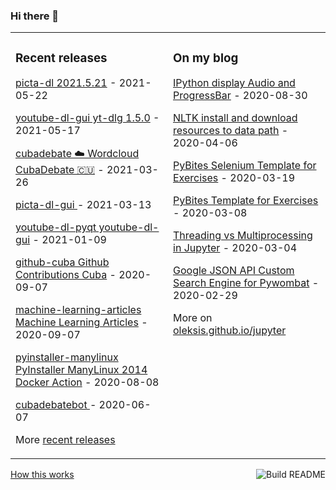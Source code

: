 ### Hi there 👋

<table><tr><td valign="top" width="50%">

### Recent releases
<!-- recent_releases starts -->
[picta-dl 2021.5.21](https://github.com/oleksis/picta-dl/releases/tag/v2021.5.21) - 2021-05-22

[youtube-dl-gui yt-dlg 1.5.0](https://github.com/oleksis/youtube-dl-gui/releases/tag/v1.5.0) - 2021-05-17

[cubadebate ☁️ Wordcloud CubaDebate 🇨🇺](https://github.com/oleksis/cubadebate/releases/tag/v1.3.3) - 2021-03-26

[picta-dl-gui ](https://github.com/oleksis/picta-dl-gui/releases/tag/v0.12.27) - 2021-03-13

[youtube-dl-pyqt youtube-dl-gui](https://github.com/oleksis/youtube-dl-pyqt/releases/tag/v0.4.2) - 2021-01-09

[github-cuba Github Contributions Cuba](https://github.com/oleksis/github-cuba/releases/tag/v0.2) - 2020-09-07

[machine-learning-articles Machine Learning Articles](https://github.com/oleksis/machine-learning-articles/releases/tag/v1.0) - 2020-09-07

[pyinstaller-manylinux PyInstaller ManyLinux 2014 Docker Action](https://github.com/oleksis/pyinstaller-manylinux/releases/tag/v1) - 2020-08-08

[cubadebatebot ](https://github.com/oleksis/cubadebatebot/releases/tag/v0.1.1) - 2020-06-07
<!-- recent_releases ends -->
More [recent releases](https://github.com/oleksis/oleksis/blob/master/releases.md)
</td><td valign="top" width="50%">

### On my blog
<!-- blog starts -->
[IPython display Audio and ProgressBar](https://oleksis.github.io/jupyter/ipython/audio/progressbar/jupyter/2020/08/30/ipython-display-audio-progress-bar.html) - 2020-08-30

[NLTK install and download resources to data path](https://oleksis.github.io/jupyter/nltk/nlp/python/jupyter/carnets/2020/04/06/nltk-install-download-add-resource-data-path.html) - 2020-04-06

[PyBites Selenium Template for Exercises](https://oleksis.github.io/jupyter/selenium/python/pytest/jupyter/template/pybites/2020/03/19/pybites-selenium-template.html) - 2020-03-19

[PyBites Template for Exercises](https://oleksis.github.io/jupyter/python/pytest/jupyter/template/pybites/2020/03/08/pybites-template-jupyter.html) - 2020-03-08

[Threading vs Multiprocessing in Jupyter](https://oleksis.github.io/jupyter/python/jupyter/threading/multiprocessing/concurrent/timeit/carnets/2020/03/04/threading-multiprocessing-jupyter.html) - 2020-03-04

[Google JSON API Custom Search Engine for Pywombat](https://oleksis.github.io/jupyter/python/jupyter/requests/pandas/api/json/2020/02/29/customsearch-api-pywombat-live.html) - 2020-02-29
<!-- blog ends -->
More on [oleksis.github.io/jupyter](https://oleksis.github.io/jupyter/)
</td></tr></table>

<a href="https://github.com/oleksis/oleksis/actions"><img src="https://github.com/oleksis/oleksis/workflows/Build%20README/badge.svg" align="right" alt="Build README"></a> <a href="https://simonwillison.net/2020/Jul/10/self-updating-profile-readme/">How this works</a>
